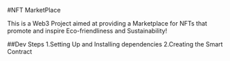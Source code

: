 #NFT MarketPlace

This is a Web3 Project aimed at providing a Marketplace for NFTs that promote and inspire Eco-friendliness and Sustainability!

##Dev Steps
1.Setting Up and Installing dependencies
2.Creating the Smart Contract
